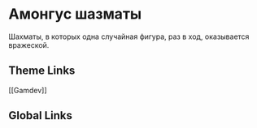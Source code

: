# Амонгус шазматы 
Шахматы, в которых одна случайная фигура, раз в ход, оказывается вражеской.


## Theme Links 
[[Gamdev]]

## Global Links 

